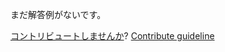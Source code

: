 
まだ解答例がないです。

[コントリビュートしませんか](https://github.com/BFEdev/BFE.dev-solutions/blob/main/question/how-do-you-handle-a-challenge_ja.md)?  [Contribute guideline](https://github.com/BFEdev/BFE.dev-solutions#how-to-contribute)
